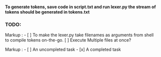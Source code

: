 #### To generate tokens, save code in script.txt and run lexer.py the stream of tokens should be generated in tokens.txt


### TODO:

Markup : - [ ] To make the lexer.py take filenames as arguments from shell to compile tokens on-the-go. 
           [ ] Execute Multiple files at once?

  
 Markup : - [ ] An uncompleted task
          - [x] A completed task
